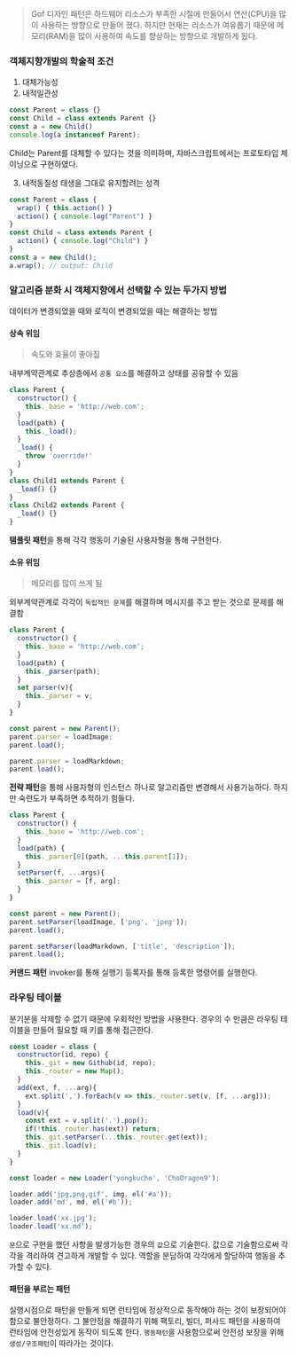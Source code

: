 > Gof 디자인 패턴은 하드웨어 리소스가 부족한 시절에 만들어서 연산(CPU)을 많이 사용하는 방향으로 만들어 졌다.
하지만 현재는 리소스가 여유롭기 때문에 메모리(RAM)을 많이 사용하여 속도를 향상하는 방향으로 개발하게 됬다.

### 객체지향개발의 학술적 조건
1. 대체가능성
2. 내적일관성
```js
const Parent = class {}
const Child = class extends Parent {}
const a = new Child()
console.log(a instanceof Parent);
```
Child는 Parent를 대체할 수 있다는 것을 의미하며, 자바스크립트에서는 프로토타입 체이닝으로 구현하였다.

3. 내적동질성
태생을 그대로 유지할려는 성격
```js
const Parent = class {
  wrap() { this.action() }
  action() { console.log("Parent") }
}
const Child = class extends Parent {
  action() { console.log("Child") }
}
const a = new Child();
a.wrap(); // output: Child
```

### 알고리즘 분화 시 객체지향에서 선택할 수 있는 두가지 방법
데이터가 변경되었을 때와 로직이 변경되었을 때는 해결하는 방법
#### 상속 위임
> 속도와 효율이 좋아짐

내부계약관계로 추상층에서 `공통 요소`를 해결하고 상태를 공유할 수 있음
```js
class Parent {
  constructor() {
    this._base = 'http://web.com';
  }
  load(path) {
    this._load();
  }
  _load() {
    throw 'override!'
  }
}
class Child1 extends Parent {
  _load() {}
}
class Child2 extends Parent {
  _load() {}
}
```
**탬플릿 패턴**을 통해 각각 행동이 기술된 사용자형을 통해 구현한다.

#### 소유 위임
> 메모리를 많이 쓰게 됨

외부계약관계로 각각이 `독립적인 문제`를 해결하며 메시지를 주고 받는 것으로 문제를 해결함

```js
class Parent {
  constructor() {
    this._base = 'http://web.com';
  }
  load(path) {
    this._parser(path);
  }
  set parser(v){
    this._parser = v;
  }
}
```
```js
const parent = new Parent();
parent.parser = loadImage;
parent.load();

parent.parser = loadMarkdown;
parent.load();
```
**전략 패턴**을 통해 사용자형의 인스턴스 하나로 알고리즘만 변경해서 사용가능하다.
하지만 숙련도가 부족하면 추적하기 힘들다.

```js
class Parent {
  constructor() {
    this._base = 'http://web.com';
  }
  load(path) {
    this._parser[0](path, ...this.parent[1]);
  }
  setParser(f, ...args){
    this._parser = [f, arg];
  }
}
```
```js
const parent = new Parent();
parent.setParser(loadImage, ['png', 'jpeg']);
parent.load();

parent.setParser(loadMarkdown, ['title', 'description']);
parent.load();
```
**커맨드 패턴** invoker를 통해 실행기 등록자를 통해 등록한 명령어를 실행한다.

### 라우팅 테이블
분기분을 삭제할 수 없기 때문에 우회적인 방법을 사용한다. 경우의 수 만큼은 라우팅 테이블을 만들어
필요할 때 키를 통해 접근한다.

```js
const Loader = class {
  constructor(id, repo) {
    this._git = new Github(id, repo);
    this._router = new Map();
  }
  add(ext, f, ...arg){
    ext.split(',').forEach(v => this._router.set(v, [f, ...arg]));
  }
  load(v){
    const ext = v.split('.').pop();
    if(!this._router.has(ext)) return;
    this._git.setParser(...this._router.get(ext));
    this._git.load(v);
  }
}
```
```js
const loader = new Loader('yongkucho', 'ChoDragon9');

loader.add('jpg,png,gif', img, el('#a'));
loader.add('md', md, el('#b'));

loader.load('xx.jpg');
loader.load('xx.md');
```
`문`으로 구현을 했던 사항을 발생가능한 경우의 `값`으로 기술한다. 값으로 기술함으로써 각각을 격리하여 견고하게 개발할 수 있다. 역할을 분담하여 각각에게 할당하여 행동을 추가할 수 있다.

#### 패턴을 부르는 패턴
실행시점으로 패턴을 만들게 되면 런타임에 정상적으로 동작해야 하는 것이 보장되어야 함으로 불안정하다.
그 불안정을 해결하기 위해 팩토리, 빌더, 퍼사드 패턴을 사용하여 런타임에 안전성있게 동작이 되도록 한다.
`행동패턴`을 사용함으로써 안전성 보장을 위해 `생성/구조패턴`이 따라가는 것이다.